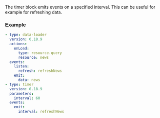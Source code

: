 The timer block emits events on a specified interval. This can be useful for example for refreshing
data.

### Example

```yaml
- type: data-loader
  version: 0.18.9
  actions:
    onLoad:
      type: resource.query
      resource: news
  events:
    listen:
      refresh: refreshNews
    emit:
      data: news
- type: timer
  version: 0.18.9
  parameters:
    interval: 60
  events:
    emit:
      interval: refreshNews
```
